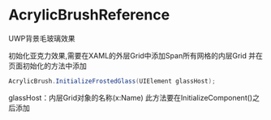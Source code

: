 # AcrylicBrushReference
UWP背景毛玻璃效果

初始化亚克力效果,需要在XAML的外层Grid中添加Span所有网格的内层Grid
并在页面初始化的方法中添加
```c#
AcrylicBrush.InitializeFrostedGlass(UIElement glassHost);
```
glassHost：内层Grid对象的名称(x:Name)
此方法要在InitializeComponent()之后添加
